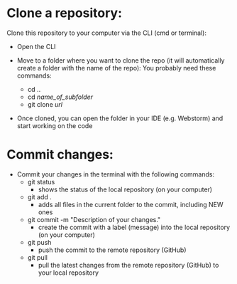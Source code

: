 # Clone a repository:
Clone this repository to your computer via the CLI (cmd or terminal):
* Open the CLI
* Move to a folder where you want to clone the repo (it will automatically create a folder with the name of the repo):
  You probably need these commands:
  * cd ..
  * cd *name_of_subfolder*
  * git clone *url*
  
* Once cloned, you can open the folder in your IDE (e.g. Webstorm) and start working on the code

# Commit changes:
* Commit your changes in the terminal with the following commands:
  * git status
    * shows the status of the local repository (on your computer)
  * git add .
    * adds all files in the current folder to the commit, including NEW ones
  * git commit -m "Description of your changes."
    * create the commit with a label (message) into the local repository (on your computer)
  * git push
    * push the commit to the remote repository (GitHub)
  * git pull
    * pull the latest changes from the remote repository (GitHub) to your local repository
